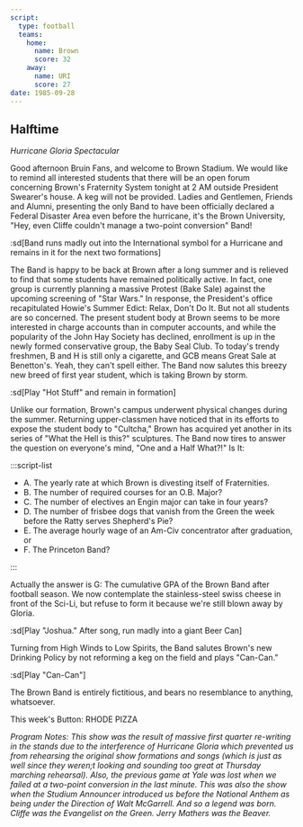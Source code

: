 ```yaml
---
script:
  type: football
  teams:
    home:
      name: Brown
      score: 32
    away:
      name: URI
      score: 27
date: 1985-09-28
---
```


## Halftime

_Hurricane Gloria Spectacular_

Good afternoon Bruin Fans, and welcome to Brown Stadium. We would like to remind all interested students that there will be an open forum concerning Brown's Fraternity System tonight at 2 AM outside President Swearer's house. A keg will not be provided. Ladies and Gentlemen, Friends and Alumni, presenting the only Band to have been officially declared a Federal Disaster Area even before the hurricane, it's the Brown University, "Hey, even Cliffe couldn't manage a two-point conversion" Band!

:sd[Band runs madly out into the International symbol for a Hurricane and remains in it for the next two formations]

The Band is happy to be back at Brown after a long summer and is relieved to find that some students have remained politically active. In fact, one group is currently planning a massive Protest (Bake Sale) against the upcoming screening of "Star Wars." In response, the President's office recapitulated Howie's Summer Edict: Relax, Don't Do It. But not all students are so concerned. The present student body at Brown seems to be more interested in charge accounts than in computer accounts, and while the popularity of the John Hay Society has declined, enrollment is up in the newly formed conservative group, the Baby Seal Club. To today's trendy freshmen, B and H is still only a cigarette, and GCB means Great Sale at Benetton's. Yeah, they can't spell either. The Band now salutes this breezy new breed of first year student, which is taking Brown by storm.

:sd[Play "Hot Stuff" and remain in formation]

Unlike our formation, Brown's campus underwent physical changes during the summer. Returning upper-classmen have noticed that in its efforts to expose the student body to "Cultcha," Brown has acquired yet another in its series of "What the Hell is this?" sculptures. The Band now tires to answer the question on everyone's mind, "One and a Half What?!" Is It:

:::script-list

- A. The yearly rate at which Brown is divesting itself of Fraternities.
- B. The number of required courses for an O.B. Major?
- C. The number of electives an Engin major can take in four years?
- D. The number of frisbee dogs that vanish from the Green the week before the Ratty serves Shepherd's Pie?
- E. The average hourly wage of an Am-Civ concentrator after graduation, or
- F. The Princeton Band?

:::

Actually the answer is G: The cumulative GPA of the Brown Band after football season. We now contemplate the stainless-steel swiss cheese in front of the Sci-Li, but refuse to form it because we're still blown away by Gloria.

:sd[Play "Joshua." After song, run madly into a giant Beer Can]

Turning from High Winds to Low Spirits, the Band salutes Brown's new Drinking Policy by not reforming a keg on the field and plays "Can-Can."

:sd[Play "Can-Can"]

The Brown Band is entirely fictitious, and bears no resemblance to anything, whatsoever.

This week's Button: RHODE PIZZA

_Program Notes: This show was the result of massive first quarter re-writing in the stands due to the interference of Hurricane Gloria which prevented us from rehearsing the original show formations and songs (which is just as well since they weren;t looking and sounding too great at Thursday marching rehearsal). Also, the previous game at Yale was lost when we failed at a two-point conversion in the last minute. This was also the show when the Studium Announcer introduced us before the National Anthem as being under the Direction of Walt McGarrell. And so a legend was born. Cliffe was the Evangelist on the Green. Jerry Mathers was the Beaver._
